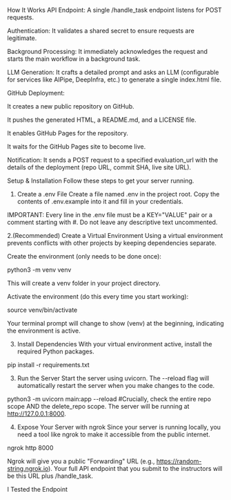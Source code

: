 
How It Works
API Endpoint: A single /handle_task endpoint listens for POST requests.

Authentication: It validates a shared secret to ensure requests are legitimate.

Background Processing: It immediately acknowledges the request and starts the main workflow in a background task.

LLM Generation: It crafts a detailed prompt and asks an LLM (configurable for services like AIPipe, DeepInfra, etc.) to generate a single index.html file.

GitHub Deployment:

It creates a new public repository on GitHub.

It pushes the generated HTML, a README.md, and a LICENSE file.

It enables GitHub Pages for the repository.

It waits for the GitHub Pages site to become live.

Notification: It sends a POST request to a specified evaluation_url with the details of the deployment (repo URL, commit SHA, live site URL).

Setup & Installation
Follow these steps to get your server running.

1. Create a .env File
Create a file named .env in the project root. Copy the contents of .env.example into it and fill in your credentials.

IMPORTANT: Every line in the .env file must be a KEY="VALUE" pair or a comment starting with #. Do not leave any descriptive text uncommented.

2.(Recommended) Create a Virtual Environment
Using a virtual environment prevents conflicts with other projects by keeping dependencies separate.

Create the environment (only needs to be done once):

python3 -m venv venv

This will create a venv folder in your project directory.

Activate the environment (do this every time you start working):

source venv/bin/activate

Your terminal prompt will change to show (venv) at the beginning, indicating the environment is active.

3. Install Dependencies
With your virtual environment active, install the required Python packages.

pip install -r requirements.txt


3. Run the Server
Start the server using uvicorn. The --reload flag will automatically restart the server when you make changes to the code.

python3 -m uvicorn main:app --reload
#Crucially, check the entire repo scope AND the delete_repo scope.
The server will be running at http://127.0.0.1:8000.

4. Expose Your Server with ngrok
Since your server is running locally, you need a tool like ngrok to make it accessible from the public internet.

ngrok http 8000

Ngrok will give you a public "Forwarding" URL (e.g., https://random-string.ngrok.io). Your full API endpoint that you submit to the instructors will be this URL plus /handle_task.

 I Tested the Endpoint
 
